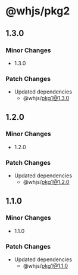 # @whjs/pkg2

## 1.3.0

### Minor Changes

- 1.3.0

### Patch Changes

- Updated dependencies
  - @whjs/pkg1@1.3.0

## 1.2.0

### Minor Changes

- 1.2.0

### Patch Changes

- Updated dependencies
  - @whjs/pkg1@1.2.0

## 1.1.0

### Minor Changes

- 1.1.0

### Patch Changes

- Updated dependencies
  - @whjs/pkg1@1.1.0
